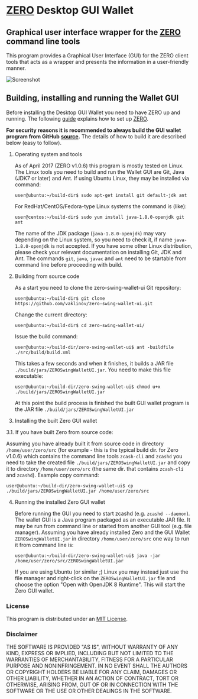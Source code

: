 # [ZERO](https://bitcointalk.org/index.php?topic=1796036.0) Desktop GUI Wallet

## Graphical user interface wrapper for the [ZERO](https://bitcointalk.org/index.php?topic=1796036.0) command line tools

This program provides a Graphical User Interface (GUI) for the ZERO client tools that acts as a wrapper and 
presents the information in a user-friendly manner.

![Screenshot](https://github.com/vaklinov/zero-swing-wallet-ui/raw/master/docs/ZeroWallet.png "Main Window")


## Building, installing and running the Wallet GUI

Before installing the Desktop GUI Wallet you need to have ZERO up and running. The following [guide](https://github.com/zerocurrency/zero) explains how to set up [ZERO](https://bitcointalk.org/index.php?topic=1796036.0). 

**For security reasons it is recommended to always build the GUI wallet program from GitHub**
**[source](https://github.com/vaklinov/zero-swing-wallet-ui/archive/master.zip).**
The details of how to build it are described below (easy to follow). 

1. Operating system and tools

   As of April 2017 (ZERO v1.0.6) this program is mostly tested on Linux. The Linux tools you need 
   to build and run the Wallet GUI are Git, Java (JDK7 or later) and Ant. If using Ubuntu Linux, 
   they may be installed via command: 
   ```
   user@ubuntu:~/build-dir$ sudo apt-get install git default-jdk ant
   ``` 
   For RedHat/CentOS/Fedora-type Linux systems the command is (like):
   ```
   user@centos:~/build-dir$ sudo yum install java-1.8.0-openjdk git ant 
   ```
   The name of the JDK package (`java-1.8.0-openjdk`) may vary depending on the Linux system, so you need to
   check it, if name `java-1.8.0-openjdk` is not accepted.
   If you have some other Linux distribution, please check your relevant documentation on installing Git, 
   JDK and Ant. The commands `git`, `java`, `javac` and `ant` need to be startable from command line 
   before proceeding with build.

2. Building from source code

   As a start you need to clone the zero-swing-wallet-ui Git repository:
   ```
   user@ubuntu:~/build-dir$ git clone https://github.com/vaklinov/zero-swing-wallet-ui.git
   ```
   Change the current directory:
   ```
   user@ubuntu:~/build-dir$ cd zero-swing-wallet-ui/
   ```
   Issue the build command:
   ```
   user@ubuntu:~/build-dir/zero-swing-wallet-ui$ ant -buildfile ./src/build/build.xml
   ```
   This takes a few seconds and when it finishes, it builds a JAR file `./build/jars/ZEROSwingWalletUI.jar`. 
   You need to make this file executable:
   ```
   user@ubuntu:~/build-dir/zero-swing-wallet-ui$ chmod u+x ./build/jars/ZEROSwingWalletUI.jar
   ```
   At this point the build process is finished the built GUI wallet program is the JAR 
   file `./build/jars/ZEROSwingWalletUI.jar`

3. Installing the built Zero GUI wallet

  3.1. If you have built Zero from source code:

   Assuming you have already built it from source code in directory `/home/user/zero/src` (for 
   example - this is the typical build dir. for Zero v1.0.6) which contains the command line tools `zcash-cli` 
   and `zcashd` you need to take the created file `./build/jars/ZEROSwingWalletUI.jar` and copy it 
   to directory `/home/user/zero/src` (the same dir. that contains `zcash-cli` and `zcashd`). Example copy command:
   ```
   user@ubuntu:~/build-dir/zero-swing-wallet-ui$ cp ./build/jars/ZEROSwingWalletUI.jar /home/user/zero/src    
   ```

4. Running the installed Zero GUI wallet

   Before running the GUI you need to start zcashd (e.g. `zcashd --daemon`). The wallet GUI is a Java program packaged 
   as an executable JAR file. It may be run from command line or started from another GUI tool (e.g. file manager). 
   Assuming you have already installed Zero and the GUI Wallet `ZEROSwingWalletUI.jar` in 
   directory `/home/user/zero/src` one way to run it from command line is:
   ```
   user@ubuntu:~/build-dir/zero-swing-wallet-ui$ java -jar /home/user/zero/src/ZEROSwingWalletUI.jar
   ```
   If you are using Ubuntu (or similar ;) Linux you may instead just use the file manager and 
   right-click on the `ZEROSwingWalletUI.jar` file and choose the option "Open with OpenJDK 8 Runtime". 
   This will start the Zero GUI wallet.


### License
This program is distributed under an [MIT License](https://github.com/vaklinov/zero-swing-wallet-ui/raw/master/LICENSE).

### Disclaimer

THE SOFTWARE IS PROVIDED "AS IS", WITHOUT WARRANTY OF ANY KIND, EXPRESS OR
IMPLIED, INCLUDING BUT NOT LIMITED TO THE WARRANTIES OF MERCHANTABILITY,
FITNESS FOR A PARTICULAR PURPOSE AND NONINFRINGEMENT. IN NO EVENT SHALL THE
AUTHORS OR COPYRIGHT HOLDERS BE LIABLE FOR ANY CLAIM, DAMAGES OR OTHER
LIABILITY, WHETHER IN AN ACTION OF CONTRACT, TORT OR OTHERWISE, ARISING FROM,
OUT OF OR IN CONNECTION WITH THE SOFTWARE OR THE USE OR OTHER DEALINGS IN THE
SOFTWARE.
